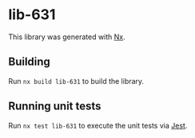 # lib-631

This library was generated with [Nx](https://nx.dev).

## Building

Run `nx build lib-631` to build the library.

## Running unit tests

Run `nx test lib-631` to execute the unit tests via [Jest](https://jestjs.io).
